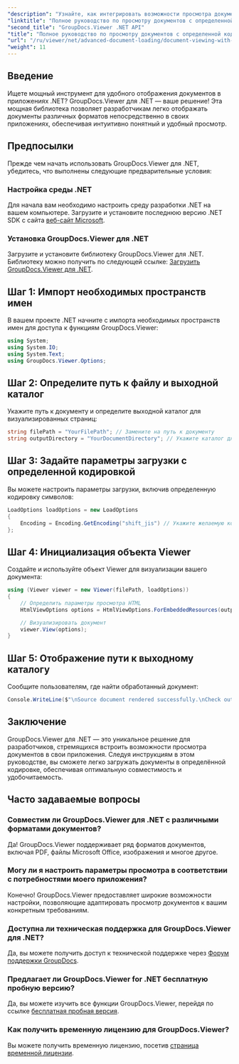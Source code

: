 ```yaml
---
"description": "Узнайте, как интегрировать возможности просмотра документов в ваши .NET-приложения с помощью GroupDocs.Viewer для .NET. Это подробное руководство поможет вам установить, настроить и отобразить различные форматы документов."
"linktitle": "Полное руководство по просмотру документов с определенной кодировкой"
"second_title": "GroupDocs.Viewer .NET API"
"title": "Полное руководство по просмотру документов с определенной кодировкой"
"url": "/ru/viewer/net/advanced-document-loading/document-viewing-with-specific-encoding/"
"weight": 11
---
```


## Введение

Ищете мощный инструмент для удобного отображения документов в приложениях .NET? GroupDocs.Viewer для .NET — ваше решение! Эта мощная библиотека позволяет разработчикам легко отображать документы различных форматов непосредственно в своих приложениях, обеспечивая интуитивно понятный и удобный просмотр.

## Предпосылки

Прежде чем начать использовать GroupDocs.Viewer для .NET, убедитесь, что выполнены следующие предварительные условия:

### Настройка среды .NET

Для начала вам необходимо настроить среду разработки .NET на вашем компьютере. Загрузите и установите последнюю версию .NET SDK с сайта [веб-сайт Microsoft](https://dotnet.microsoft.com/download).

### Установка GroupDocs.Viewer для .NET

Загрузите и установите библиотеку GroupDocs.Viewer для .NET. Библиотеку можно получить по следующей ссылке: [Загрузить GroupDocs.Viewer для .NET](https://releases.groupdocs.com/viewer/net/).

## Шаг 1: Импорт необходимых пространств имен

В вашем проекте .NET начните с импорта необходимых пространств имен для доступа к функциям GroupDocs.Viewer:

```csharp
using System;
using System.IO;
using System.Text;
using GroupDocs.Viewer.Options;
```

## Шаг 2: Определите путь к файлу и выходной каталог

Укажите путь к документу и определите выходной каталог для визуализированных страниц:

```csharp
string filePath = "YourFilePath"; // Замените на путь к документу
string outputDirectory = "YourDocumentDirectory"; // Укажите каталог для вывода
```

## Шаг 3: Задайте параметры загрузки с определенной кодировкой

Вы можете настроить параметры загрузки, включив определенную кодировку символов:

```csharp
LoadOptions loadOptions = new LoadOptions
{
    Encoding = Encoding.GetEncoding("shift_jis") // Укажите желаемую кодировку
};
```

## Шаг 4: Инициализация объекта Viewer

Создайте и используйте объект Viewer для визуализации вашего документа:

```csharp
using (Viewer viewer = new Viewer(filePath, loadOptions))
{
    // Определить параметры просмотра HTML
    HtmlViewOptions options = HtmlViewOptions.ForEmbeddedResources(outputDirectory + "/page-{0}.html");

    // Визуализировать документ
    viewer.View(options);
}
```

## Шаг 5: Отображение пути к выходному каталогу

Сообщите пользователям, где найти обработанный документ:

```csharp
Console.WriteLine($"\nSource document rendered successfully.\nCheck output in {outputDirectory}.");
```

## Заключение

GroupDocs.Viewer для .NET — это уникальное решение для разработчиков, стремящихся встроить возможности просмотра документов в свои приложения. Следуя инструкциям в этом руководстве, вы сможете легко загружать документы в определённой кодировке, обеспечивая оптимальную совместимость и удобочитаемость.

## Часто задаваемые вопросы

### Совместим ли GroupDocs.Viewer для .NET с различными форматами документов?
Да! GroupDocs.Viewer поддерживает ряд форматов документов, включая PDF, файлы Microsoft Office, изображения и многое другое.

### Могу ли я настроить параметры просмотра в соответствии с потребностями моего приложения?
Конечно! GroupDocs.Viewer предоставляет широкие возможности настройки, позволяющие адаптировать просмотр документов к вашим конкретным требованиям.

### Доступна ли техническая поддержка для GroupDocs.Viewer для .NET?
Да, вы можете получить доступ к технической поддержке через [Форум поддержки GroupDocs](https://forum.groupdocs.com/c/viewer/9).

### Предлагает ли GroupDocs.Viewer for .NET бесплатную пробную версию?
Да, вы можете изучить все функции GroupDocs.Viewer, перейдя по ссылке [бесплатная пробная версия](https://releases.groupdocs.com/).

### Как получить временную лицензию для GroupDocs.Viewer?
Вы можете получить временную лицензию, посетив [страница временной лицензии](https://purchase.groupdocs.com/temporary-license/).